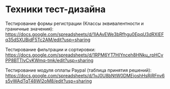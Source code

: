 # Техники тест-дизайна

Тестирование формы регистрации (Классы эквивалентности и граничные значения):
https://docs.google.com/spreadsheets/d/1IAAvEWe3bRfhgu0EpqU3dRXlEFq35dSXUBidF5Tc2AM/edit?usp=sharing

Тестирование фильтрации и сортировки:
https://docs.google.com/spreadsheets/d/1RPM6YT7HIYnceh8HNku_rpHCvPP8BTTlvCvKWmq-tmk/edit?usp=sharing

Тестирование модуля оплаты Paypal (таблица принятия решений):
https://docs.google.com/spreadsheets/d/1vJ0U8bNtW0DMEjoshHsRjRFnv6s5vWAdTqT48WI2oM8/edit?usp=sharing
